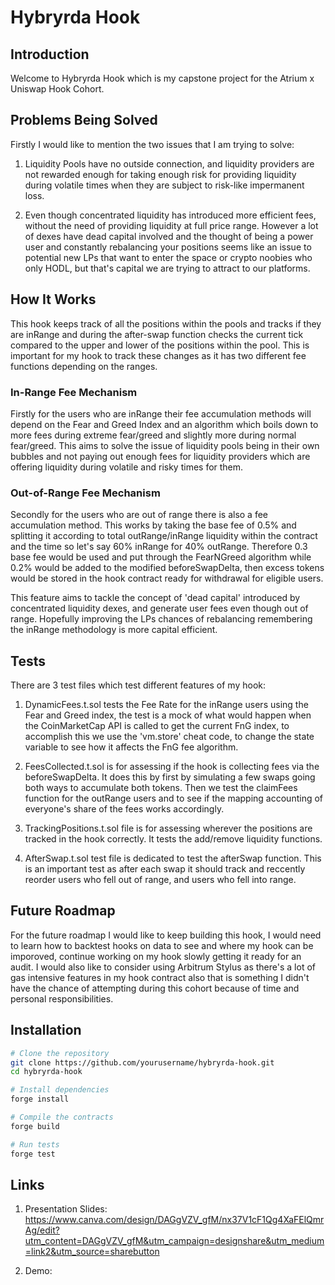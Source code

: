 # Hybryrda Hook

## Introduction

Welcome to Hybryrda Hook which is my capstone project for the Atrium x Uniswap Hook Cohort.

## Problems Being Solved

Firstly I would like to mention the two issues that I am trying to solve:

1. Liquidity Pools have no outside connection, and liquidity providers are not rewarded enough for taking enough risk for providing liquidity during volatile times when they are subject to risk-like impermanent loss.

2. Even though concentrated liquidity has introduced more efficient fees, without the need of providing liquidity at full price range. However a lot of dexes have dead capital involved and the thought of being a power user and constantly rebalancing your positions seems like an issue to potential new LPs that want to enter the space or crypto noobies who only HODL, but that's capital we are trying to attract to our platforms.

## How It Works

This hook keeps track of all the positions within the pools and tracks if they are inRange and during the after-swap function checks the current tick compared to the upper and lower of the positions within the pool. This is important for my hook to track these changes as it has two different fee functions depending on the ranges.

### In-Range Fee Mechanism

Firstly for the users who are inRange their fee accumulation methods will depend on the Fear and Greed Index and an algorithm which boils down to more fees during extreme fear/greed and slightly more during normal fear/greed. This aims to solve the issue of liquidity pools being in their own bubbles and not paying out enough fees for liquidity providers which are offering liquidity during volatile and risky times for them.

### Out-of-Range Fee Mechanism

Secondly for the users who are out of range there is also a fee accumulation method. This works by taking the base fee of 0.5% and splitting it according to total outRange/inRange liquidity within the contract and the time so let's say 60% inRange for 40% outRange. Therefore 0.3 base fee would be used and put through the FearNGreed algorithm while 0.2% would be added to the modified beforeSwapDelta, then excess tokens would be stored in the hook contract ready for withdrawal for eligible users.

This feature aims to tackle the concept of 'dead capital' introduced by concentrated liquidity dexes, and generate user fees even though out of range. Hopefully improving the LPs chances of rebalancing remembering the inRange methodology is more capital efficient.

## Tests

There are 3 test files which test different features of my hook:

1. DynamicFees.t.sol tests the Fee Rate for the inRange users using the Fear and Greed index, the test is a mock of what would happen when the CoinMarketCap API is called to get the current FnG index, to accomplish this we use the 'vm.store' cheat code, to change the state variable to see how it affects the FnG fee algorithm.

2. FeesCollected.t.sol is for assessing if the hook is collecting fees via the beforeSwapDelta. It does this by first by simulating a few swaps going both ways to accumulate both tokens. Then we test the claimFees function for the outRange users and to see if the mapping accounting of everyone's share of the fees works accordingly.

3. TrackingPositions.t.sol file is for assessing wherever the positions are tracked in the hook correctly. It tests the add/remove liquidity functions.

4. AfterSwap.t.sol test file is dedicated to test the afterSwap function. This is an important test as after each swap it should track and reccently reorder users who fell out of range, and users who fell into range.

## Future Roadmap

For the future roadmap I would like to keep building this hook, I would need to learn how to backtest hooks on data to see and where my hook can be imporoved, continue working on my hook slowly getting it ready for an audit. I would also like to consider using Arbitrum Stylus as there's a lot of gas intensive features in my hook contract also that is something I didn't have the chance of attempting during this cohort because of time and personal responsibilities.

## Installation

```bash
# Clone the repository
git clone https://github.com/yourusername/hybryrda-hook.git
cd hybryrda-hook

# Install dependencies
forge install

# Compile the contracts
forge build

# Run tests
forge test
```

## Links

1. Presentation Slides: https://www.canva.com/design/DAGgVZV_gfM/nx37V1cF1Qg4XaFElQmrAg/edit?utm_content=DAGgVZV_gfM&utm_campaign=designshare&utm_medium=link2&utm_source=sharebutton

2. Demo:
